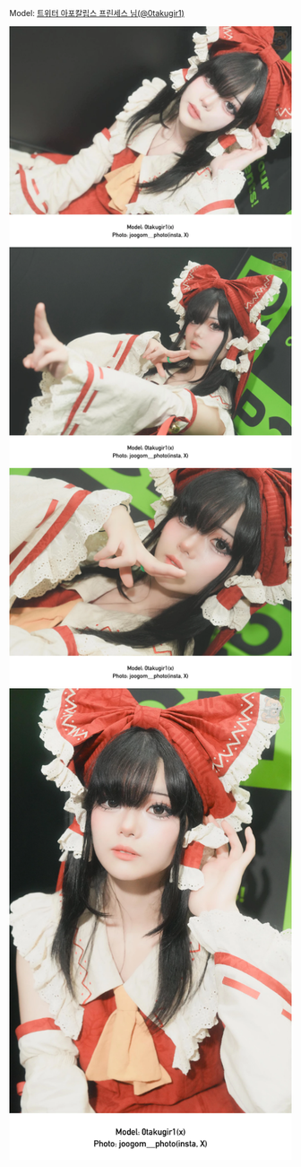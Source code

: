 ﻿---
dddd: 2024.08.17 팝콘 토
nickname: 아포칼립스 프린세스
sns_type: x
sns_id: 0takugir1
---

<a name="0takugir1"></a>
Model: <a href="https://x.com/0takugir1" target="_blank">트위터 아포칼립스 프린세스 님(@0takugir1)</a>

![1724080150526.webp](/assets/img/2024/08-17/아포/1724080150526.webp)
![MEITU20240820091222015.webp](/assets/img/2024/08-17/아포/MEITU20240820091222015.webp)
![MEITU20240820091359913.webp](/assets/img/2024/08-17/아포/MEITU20240820091359913.webp)
![MEITU20240820091624762.webp](/assets/img/2024/08-17/아포/MEITU20240820091624762.webp)